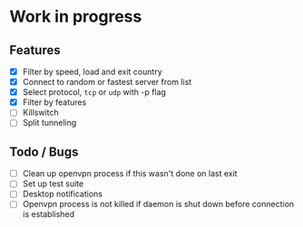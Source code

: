 # Work in progress

## Features
- [x] Filter by speed, load and exit country
- [x] Connect to random or fastest server from list
- [x] Select protocol, `tcp` or `udp` with -p flag
- [x] Filter by features
- [ ] Killswitch 
- [ ] Split tunneling 

## Todo / Bugs
- [ ] Clean up openvpn process if this wasn't done on last exit
- [ ] Set up test suite
- [ ] Desktop notifications
- [ ] Openvpn process is not killed if daemon is shut down before connection is established
